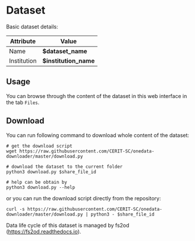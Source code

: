 # Dataset
Basic dataset details:

| Attribute   | Value                |
| ---         | ---                  |
| Name        | **$dataset_name**    |
| Institution | **$institution_name** |

## Usage
You can browse through the content of the dataset in this web interface in the tab `Files`.

## Download
You can run following command to download whole content of the dataset:
```
# get the download script
wget https://raw.githubusercontent.com/CERIT-SC/onedata-downloader/master/download.py

# download the dataset to the current folder
python3 download.py $share_file_id

# help can be obtain by
python3 download.py --help
```
or you can run the download script directly from the repository:
```
curl -s https://raw.githubusercontent.com/CERIT-SC/onedata-downloader/master/download.py | python3 - $share_file_id
```

Data life cycle of this dataset is managed by fs2od (https://fs2od.readthedocs.io).
